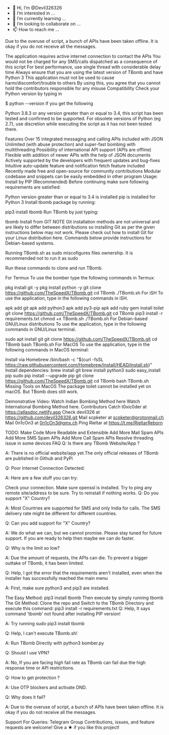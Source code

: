 - 👋 Hi, I’m @Devil326326
- 👀 I’m interested in ...
- 🌱 I’m currently learning ...
- 💞️ I’m looking to collaborate on ...
- 📫 How to reach me ...

<!---
Devil326326/Devil326326 is a ✨ special ✨ repository because its `README.md` (this file) appears on your GitHub profile.
You can click the Preview link to take a look at your changes.
--->
Due to the overuse of script, a bunch of APIs have been taken offline. It is okay if you do not receive all the messages.

The application requires active internet connection to contact the APIs
You would not be charged for any SMS/calls dispatched as a consequence of this script
For best performance, use single thread with considerable delay time
Always ensure that you are using the latest version of TBomb and have Python 3
This application must not be used to cause harm/discomfort/trouble to others
By using this, you agree that you cannot hold the contributors responsible for any misuse
Compatibility
Check your Python version by typing in

$ python --version
If you get the following

Python 3.8.3
or any version greater than or equal to 3.4, this script has been tested and confirmed to be supported. For obsolete versions of Python (eg 2.7), use discretion while executing the script as it has not been tested there.

Features
Over 15 integrated messaging and calling APIs included with JSON
Unlimited (with abuse protection) and super-fast bombing with multithreading
Possibility of international API support (APIs are offline)
Flexible with addition of newer APIs with the help of JSON documents
Actively supported by the developers with frequent updates and bug-fixes
Intuitive auto-update feature and notification fetch feature included
Recently made free and open-source for community contributions
Modular codebase and snippets can be easily embedded in other program
Usage:
Install by PIP (Recommended)
Before continuing make sure following requirements are satisfied:

Python version greater than or equal to 3.4 is installed
pip is installed for Python 3
Install tbomb package by running:

pip3 install tbomb
Run TBomb by just typing:

tbomb
Install from GIT
NOTE
Git installation methods are not universal and are likely to differ between distributions so installing Git as per the given instructions below may not work. Please check out how to install Git for your Linux distribution here. Commands below provide instructions for Debian-based systems.

Running TBomb.sh as sudo miscofigures files ownership. It is recommended not to run it as sudo

Run these commands to clone and run TBomb.

For Termux
To use the bomber type the following commands in Termux:

pkg install git -y 
pkg install python -y 
git clone https://github.com/TheSpeedX/TBomb.git
cd TBomb
./TBomb.sh
For iSH
To use the application, type in the following commands in iSH.

apk add git
apk add python3
apk add py3-pip
apk add ruby
gem install toilet
git clone https://github.com/TheSpeedX/TBomb.git
cd TBomb
pip3 install -r requirements.txt
chmod +x TBomb.sh
./TBomb.sh
For Debian-based GNU/Linux distributions
To use the application, type in the following commands in GNU/Linux terminal.

sudo apt install git
git clone https://github.com/TheSpeedX/TBomb.git
cd TBomb
bash TBomb.sh
For MacOS
To use the application, type in the following commands in MacOS terminal:

Install via Homebrew
/bin/bash -c "$(curl -fsSL https://raw.githubusercontent.com/Homebrew/install/HEAD/install.sh)"
Install dependencies:
brew install git
brew install python3
sudo easy_install pip
sudo pip install --upgrade pip
git clone https://github.com/TheSpeedX/TBomb.git
cd TBomb
bash TBomb.sh
Missing Tools on MacOS
The package toilet cannot be installed yet on macOS. But TBomb does still work.

Demonstrative Video:
Watch Indian Bombing Method here
Watch International Bombing Method here.
Contributors
Catch t0xic0der at https://atlasdoc.netlify.app
Check devil326 at https://github.com/devil326326.git
Mail scpketer at scpketer@protonmail.ch
Mail 0n1cOn3 at 0n1cOn3@gmx.ch
Ping Rieltar at https://t.me/RieltarReborn

TODO:
 Make Code More Readable and Extensible
 Add More Mail Spam APIs
 Add More SMS Spam APIs
 Add More Call Spam APIs
 Resolve threading issue in some devices
FAQ
Q: Is there any TBomb Website/App ?

A: There is no official website/app yet.The only official releases of TBomb are published in Github and PyPi

Q: Poor Internet Connection Detected:

A: Here are a few stuff you can try:

Check your connection.
Make sure openssl is installed.
Try to ping any remote site/address to be sure.
Try to reinstall if nothing works.
Q: Do you support "X" Country?

A: Most Countries are supported for SMS and only India for calls. The SMS delivery rate might be different for different countries.

Q: Can you add support for "X" Country?

A: We do what we can, but we cannot promise. Please stay tuned for future support. If you are ready to help then maybe we can do faster.

Q: Why is the limit so low?

A: Due the amount of requests, the APIs can die. To prevent a bigger outtake of TBomb, it has been limited.

Q: Help, I got the error that the requirements aren't installed, even when the installer has successfully reached the main menu

A: First, make sure python3 and pip3 are installed.

The Easy Method:
pip3 install tbomb
Then execute by simply running tbomb
The Git Method:
Clone the repo and Switch to the TBomb Directory and execute this command:
pip3 install -r requirements.txt
Q: Help, It says command 'tbomb' not found after installing PIP version!

A: Try running sudo pip3 install tbomb

Q: Help, I can't execute TBomb.sh!

A: Run TBomb Directly with python3 bomber.py

Q: Should I use VPN?

A: No, If you are facing high fail rate as TBomb can fail due the high response time or API restrictions.

Q: How to get protection ?

A: Use OTP blockers and activate DND.

Q: Why does it fail?

A: Due to the overuse of script, a bunch of APIs have been taken offline. It is okay if you do not receive all the messages.

Support
For Queries: Telegram Group
Contributions, issues, and feature requests are welcome!
Give a ★ if you like this project!
